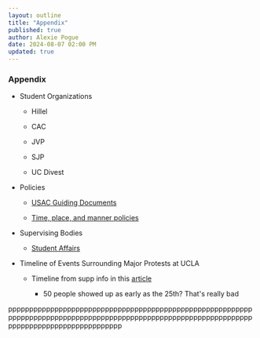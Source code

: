 ```yaml
---
layout: outline
title: "Appendix"
published: true
author: Alexie Pogue
date: 2024-08-07 02:00 PM
updated: true
---
```



### Appendix 

- Student Organizations 
	
	- Hillel 

	- CAC

	- JVP

	- SJP

	- UC Divest

- Policies 

	- [USAC Guiding Documents](https://www.usac.ucla.edu/documents/guiding-docs)

	- [Time, place, and manner policies](https://sole.ucla.edu/file/4efd2db6-2863-447e-acb3-ca109fa5b33c)

- Supervising Bodies

	- [Student Affairs](https://www.studentaffairs.ucla.edu/) 

- Timeline of Events Surrounding Major Protests at UCLA

	- Timeline from supp info in this [article](https://alexiepogue.com/2024/05/30/In-the-Aftermath-of-the-Protest-Events-People-Should-be-Talking-and-UCLA-Needs-to-Come-to-the-Table/#Supplementary%20Information)

		- 50 people showed up as early as the 25th? That's really bad



ppppppppppppppppppppppppppppppppppppppppppppppppppppppppppppppppppppppppppppppppppppppppppppppppppppppppppppppppppppppppppppppppppppppppppppppp
